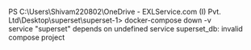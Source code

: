 PS C:\Users\Shivam220802\OneDrive - EXLService.com (I) Pvt. Ltd\Desktop\superset\superset-1> docker-compose down -v   
service "superset" depends on undefined service superset_db: invalid compose project
